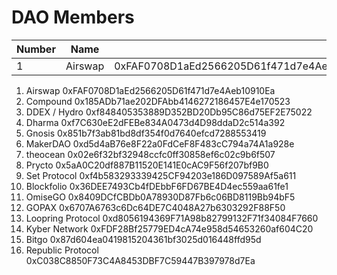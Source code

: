 # DAO Members
|Number | Name | Address |
|-------|------|--------:|
|1|Airswap|0xFAF0708D1aEd2566205D61f471d7e4Aeb10910Ea|

1) Airswap		          0xFAF0708D1aEd2566205D61f471d7e4Aeb10910Ea
2) Compound		          0x185ADb71ae202DFAbb4146272186457E4e170523
3) DDEX / Hydro		      0xf848405353889D352BD20Db95C86d75EF2E75022
4) Dharma		            0xf7C630eE2dFEBe834A0473d4D98ddaD2c514a392
5) Gnosis		            0x851b7f3ab81bd8df354f0d7640efcd7288553419
6) MakerDAO		          0xd5d4aB76e8F22a0FdCeF8F483cC794a74A1a928e
7) theocean		          0x02e6f32bf32948ccfc0ff30858ef6c02c9b6f507
8) Prycto		            0x5aA0C20df887B11520E141E0cAC9F56f207bf9B0
9) Set Protocol		      0xf4b583293339425CF94203e186D097589Af5a611
10) Blockfolio		      0x36DEE7493Cb4fDEbbF6FD67BE4D4ec559aa61fe1
11) OmiseGO		          0x8409DCfCBDb0A78930D87Fb6c06BD8119Bb94bF5
12) GOPAX		            0x6707A6763c6Dc64DE7C4048A27b6303292F88F50
13) Loopring Protocol 	0xd8056194369F71A98b82799132F71f34084F7660
14) Kyber Network 	    0xFDF28Bf25779ED4cA74e958d54653260af604C20
15) Bitgo 		          0x87d604ea0419815204361bf3025d016448ffd95d
16) Republic Protocol 	0xC038C8850F73C4A8453DBF7C59447B397978d7Ea
